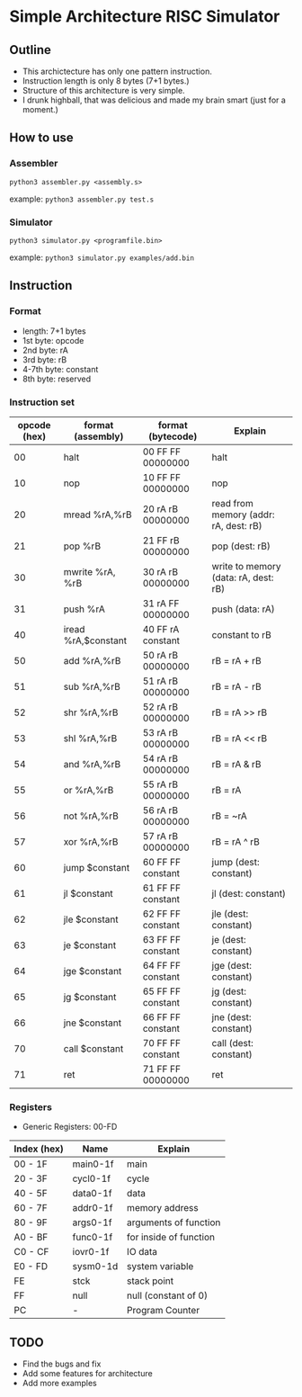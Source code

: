 # Simple Architecture RISC Simulator

## Outline
* This archictecture has only one pattern instruction.
* Instruction length is only 8 bytes (7+1 bytes.)
* Structure of this architecture is very simple.
* I drunk highball, that was delicious and made my brain smart (just for a moment.)

## How to use
### Assembler
`python3 assembler.py <assembly.s>`

example: `python3 assembler.py test.s`

### Simulator
`python3 simulator.py <programfile.bin>`

example: `python3 simulator.py examples/add.bin`

## Instruction
### Format

* length: 7+1 bytes
* 1st byte: opcode
* 2nd byte: rA
* 3rd byte: rB
* 4-7th byte: constant
* 8th byte: reserved

### Instruction set

| opcode (hex)  | format (assembly)  | format (bytecode)  | Explain                                   |
|---------------|--------------------|--------------------|-------------------------------------------|
| 00            | halt               | 00 FF FF 00000000  | halt                                      |
| 10            | nop                | 10 FF FF 00000000  | nop                                       |
| 20            | mread %rA,%rB      | 20 rA rB 00000000  | read from memory (addr: rA, dest: rB)     |
| 21            | pop %rB            | 21 FF rB 00000000  | pop (dest: rB)                            |
| 30            | mwrite %rA, %rB    | 30 rA rB 00000000  | write to memory (data: rA, dest: rB)      |
| 31            | push %rA           | 31 rA FF 00000000  | push (data: rA)                           |
| 40            | iread %rA,$constant| 40 FF rA constant  | constant to rB                            |
| 50            | add %rA,%rB        | 50 rA rB 00000000  | rB = rA + rB                              |
| 51            | sub %rA,%rB        | 51 rA rB 00000000  | rB = rA - rB                              |
| 52            | shr %rA,%rB        | 52 rA rB 00000000  | rB = rA >> rB                             |
| 53            | shl %rA,%rB        | 53 rA rB 00000000  | rB = rA << rB                             |
| 54            | and %rA,%rB        | 54 rA rB 00000000  | rB = rA & rB                              |
| 55            | or %rA,%rB         | 55 rA rB 00000000  | rB = rA | rB                              |
| 56            | not %rA,%rB        | 56 rA rB 00000000  | rB = ~rA                                  |
| 57            | xor %rA,%rB        | 57 rA rB 00000000  | rB = rA ^ rB                              |
| 60            | jump $constant     | 60 FF FF constant  | jump (dest: constant)                     |
| 61            | jl $constant       | 61 FF FF constant  | jl (dest: constant)                       |
| 62            | jle $constant      | 62 FF FF constant  | jle (dest: constant)                      |
| 63            | je $constant       | 63 FF FF constant  | je (dest: constant)                       |
| 64            | jge $constant      | 64 FF FF constant  | jge (dest: constant)                      |
| 65            | jg $constant       | 65 FF FF constant  | jg (dest: constant)                       |
| 66            | jne $constant      | 66 FF FF constant  | jne (dest: constant)                      |
| 70            | call $constant     | 70 FF FF constant  | call (dest: constant)                     |
| 71            | ret                | 71 FF FF 00000000  | ret                                       |

### Registers
* Generic Registers: 00-FD

| Index (hex)   | Name    | Explain                                   |
|---------------|---------|-------------------------------------------|
| 00 - 1F       | main0-1f| main                                      |
| 20 - 3F       | cycl0-1f| cycle                                     |
| 40 - 5F       | data0-1f| data                                      |
| 60 - 7F       | addr0-1f| memory address                            |
| 80 - 9F       | args0-1f| arguments of function                     |
| A0 - BF       | func0-1f| for inside of function                    |
| C0 - CF       | iovr0-1f| IO data                                   |
| E0 - FD       | sysm0-1d| system variable                           |
| FE            | stck    | stack point                               |
| FF            | null    | null (constant of 0)                      |
| PC            | -       | Program Counter                           |

## TODO
* Find the bugs and fix
* Add some features for architecture
* Add more examples
